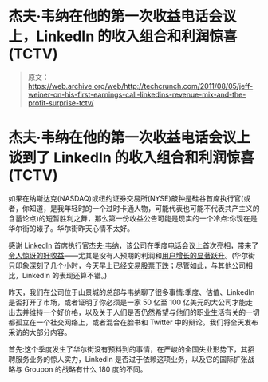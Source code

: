 # 杰夫·韦纳在他的第一次收益电话会议上，LinkedIn 的收入组合和利润惊喜(TCTV)

> 原文：<https://web.archive.org/web/http://techcrunch.com/2011/08/05/jeff-weiner-on-his-first-earnings-call-linkedins-revenue-mix-and-the-profit-surprise-tctv/>

# 杰夫·韦纳在他的第一次收益电话会议上谈到了 LinkedIn 的收入组合和利润惊喜(TCTV)

如果在纳斯达克(NASDAQ)或纽约证券交易所(NYSE)敲钟是硅谷首席执行官(或者，你知道，是我年轻时的一个过时卡通人物，可能代表也可能不代表共产主义的含蓄论点)的短暂胜利之舞，那么第一份收益公告可能是现实的一个冷点:你现在是华尔街的婊子。华尔街昨天心情不太好。

感谢 [LinkedIn](https://web.archive.org/web/20230203121534/http://www.crunchbase.com/company/linkedin) 首席执行官[杰夫·韦纳](https://web.archive.org/web/20230203121534/http://www.crunchbase.com/person/jeff-weiner)，该公司在季度电话会议上首次亮相，带来了[令人惊讶的好收益](https://web.archive.org/web/20230203121534/https://techcrunch.com/2011/08/04/linkedin-beats-the-street-in-first-quarter-as-a-public-company-revenue-up-120-percent-to-121m/)——尤其是没有人预期的利润和[用户增长的显著跃升](https://web.archive.org/web/20230203121534/https://techcrunch.com/2011/08/04/linkedin-now-adding-two-new-members-every-second/)。(华尔街只印象深刻了几个小时，今天早上已经[交易股票下跌](https://web.archive.org/web/20230203121534/http://finance.yahoo.com/q?s=LNKD&ql=0)；尽管如此，与其他公司相比，LinkedIn 的表现还算不错。)

昨天，我们在公司位于山景城的总部与韦纳聊了很多事情:季度、估值、LinkedIn 是否打开了市场，或者证明了你必须是一家 50 亿至 100 亿美元的大公司才能走出去并维持一个好价格，以及关于人们是否仍然希望与他们的职业生活有关的一切都孤立在一个社交网络上，或者混合在脸书和 Twitter 中的辩论。我们将全天发布采访的大部分内容。

首先:这个季度发生了华尔街没有预料到的事情，在严峻的全国失业形势下，其招聘服务业务的惊人实力，LinkedIn 是否过于依赖这项业务，以及它的国际扩张战略与 Groupon 的战略有什么 180 度的不同。